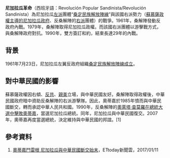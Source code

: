 **尼加拉瓜革命**（西班牙語：Revolución Popular Sandinista/Revolución Sandinista）為尼加拉瓜[左派](../Page/左派.md "wikilink")團體“[桑定民族解放陣線](https://zh.wikipedia.org/wiki/桑定民族解放陣線 "wikilink")”與該國右派勢力（[蘇慕薩政權主導的尼加拉瓜政府](https://zh.wikipedia.org/wiki/蘇慕薩家族 "wikilink")、反桑解陣的[右派](../Page/右派.md "wikilink")團體）的戰爭。1961年，桑解陣發動反政府內戰。1979年，桑解陣取得尼加拉瓜政權。而該國右派團體以游擊戰方式，與桑解陣政府對抗。1990年，雙方簽訂和約，結束長達29年的內戰。

## 背景

1961年7月23日，尼加拉瓜左翼反政府組織[桑定民族解放陣線成立](https://zh.wikipedia.org/wiki/桑定民族解放陣線 "wikilink")。

## 對中華民國的影響

蘇慕薩政權因右傾、[反共](https://zh.wikipedia.org/wiki/反共 "wikilink")、[親美](../Page/親美.md "wikilink")立場，與中華民國友好。桑解陣取得政權後，中華民國政府暗中資助反桑解陣的右派游擊隊。因此，奧蒂嘉於1985年憤而與中華民國斷交，轉而承認中華人民共和國。1990年，反桑解陣的[奧萊塔·查莫羅在總統大選中擊敗奧蒂嘉](https://zh.wikipedia.org/wiki/奧萊塔·查莫羅 "wikilink")，當選尼加拉瓜總統。同年，尼加拉瓜與中華民國復交。2007年，奧蒂嘉再度當選總統，決定維持與中華民國的邦誼。\[1\]

## 參考資料

1.  [奧蒂嘉鬥雷根 尼加拉瓜與中華民國斷交始末](https://www.ettoday.net/news/20170111/846620.htm)，ETtoday新聞雲，2017/01/11